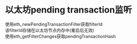 
# 以太坊pending transaction监听

使用eth_newPendingTransactionFilter获取filterId <br>
该filterId存储在以太坊节点内存中(重启后无效) <br>
使用eth_getFilterChanges获取pendingTransactionHash <br>